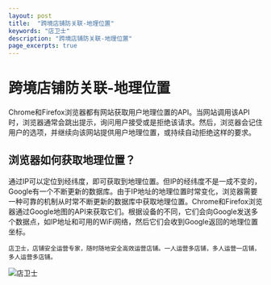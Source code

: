 ```yaml
---
layout: post
title:  "跨境店铺防关联-地理位置"
keywords: "店卫士"
description: "跨境店铺防关联-地理位置" 
page_excerpts: true
---
```

# 跨境店铺防关联-地理位置
Chrome和Firefox浏览器都有网站获取用户地理位置的API。当网站调用该API时，浏览器通常会跳出提示，询问用户接受或是拒绝该请求。然后，浏览器会记住用户的选项，并继续向该网站提供用户地理位置，或持续自动拒绝这样的要求。

## 浏览器如何获取地理位置？
通过IP可以定位到经纬度，即可获取到地理位置。但IP的经纬度不是一成不变的，Google有一个不断更新的数据库。由于IP地址的地理位置时常变化，浏览器需要一种可靠的机制从时常不断更新的数据库中获取地理位置。Chrome和Firefox浏览器通过Google地图的API来获取它们。根据设备的不同，它们会向Google发送多个数据点，如IP地址和可用的WiFi网络，然后它们会收到Google返回的地理位置坐标。

```
店卫士，店铺安全运营专家，随时随地安全高效运营店铺。一人运营多店铺，多人运营一店铺，多人运营多店铺。
```

![店卫士]({{site.baseurl}}/assets/banner.png)
